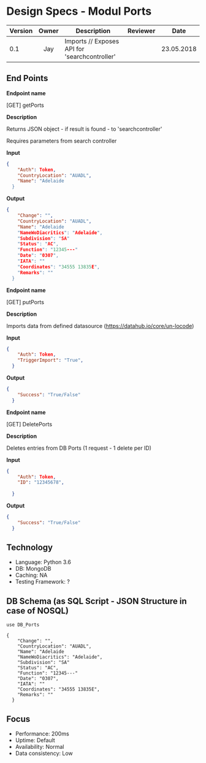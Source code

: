 # Design Specs - Modul Ports
| Version       | Owner         | Description   | Reviewer  | Date  | 
| -             | :-:           | -             | -         | -     |
| 0.1           | Jay           |  Imports // Exposes API for 'searchcontroller'             |           |    23.05.2018   |


## End Points

**Endpoint name**

[GET] getPorts 

**Description**

Returns JSON object - if result is found - to 'searchcontroller'

Requires parameters from search controller

**Input**
```JSON
{
    "Auth": Token,
    "CountryLocation": "AUADL",
    "Name": "Adelaide
  }
  ```
  
**Output**
```JSON
{
    "Change": "",
    "CountryLocation": "AUADL",
    "Name": "Adelaide
    "NameWoDiacritics": "Adelaide",
    "Subdivision": "SA"
    "Status": "AC",
    "Function": "12345---"
    "Date": "0307",
    "IATA": ""
    "Coordinates": "34555 13835E",
    "Remarks": ""
  }
  ```
  
  **Endpoint name**
  
[GET] putPorts 

**Description**

Imports data from defined datasource (https://datahub.io/core/un-locode)

**Input**

```JSON
{
    "Auth": Token,
    "TriggerImport": "True",
  }
  ```
**Output**

```JSON
{
    "Success": "True/False"
  }
  ```
  
  **Endpoint name**
  
[GET] DeletePorts 

**Description**

Deletes entries from DB Ports (1 request - 1 delete per ID)

**Input**

```JSON
{
    "Auth": Token,
    "ID": "12345678",
   
  }
  ```
**Output**

```JSON
{
    "Success": "True/False"
  }
  ```
## Technology

* Language: Python 3.6
* DB: MongoDB
* Caching: NA
* Testing Framework: ?

## DB Schema (as SQL Script - JSON Structure in case of NOSQL)
```NOSQL
use DB_Ports

{
    "Change": "",
    "CountryLocation": "AUADL",
    "Name": "Adelaide
    "NameWoDiacritics": "Adelaide",
    "Subdivision": "SA"
    "Status": "AC",
    "Function": "12345---"
    "Date": "0307",
    "IATA": ""
    "Coordinates": "34555 13835E",
    "Remarks": ""
  }
```
## Focus
* Performance: 200ms
* Uptime: Default
* Availability: Normal
* Data consistency: Low
